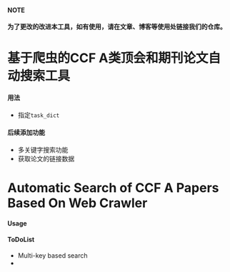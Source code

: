 #### NOTE

**为了更改的改进本工具，如有使用，请在文章、博客等使用处链接我们的仓库。**



# 基于爬虫的CCF A类顶会和期刊论文自动搜索工具  

#### 用法

- 指定`task_dict`

#### 后续添加功能

- 多关键字搜索功能
- 获取论文的链接数据

# Automatic Search of CCF A Papers Based On Web Crawler

#### Usage

#### ToDoList

- Multi-key based search
- 